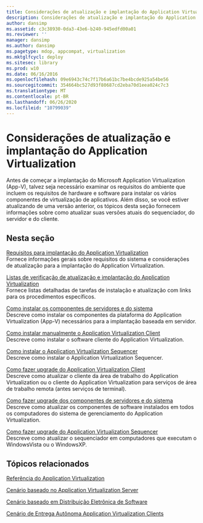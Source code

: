 ```yaml
---
title: Considerações de atualização e implantação do Application Virtualization
description: Considerações de atualização e implantação do Application Virtualization
author: dansimp
ms.assetid: c3c38930-0da3-43e6-b240-945edfd00a01
ms.reviewer: ''
manager: dansimp
ms.author: dansimp
ms.pagetype: mdop, appcompat, virtualization
ms.mktglfcycl: deploy
ms.sitesec: library
ms.prod: w10
ms.date: 06/16/2016
ms.openlocfilehash: 09e6943c74c7f17b6a61bc7be4bcde925a54be56
ms.sourcegitcommit: 354664bc527d93f80687cd2eba70d1eea024c7c3
ms.translationtype: MT
ms.contentlocale: pt-BR
ms.lasthandoff: 06/26/2020
ms.locfileid: "10799039"
---
```

# Considerações de atualização e implantação do Application Virtualization


Antes de começar a implantação do Microsoft Application Virtualization (App-V), talvez seja necessário examinar os requisitos do ambiente que incluem os requisitos de hardware e software para instalar os vários componentes de virtualização de aplicativos. Além disso, se você estiver atualizando de uma versão anterior, os tópicos desta seção fornecem informações sobre como atualizar suas versões atuais do sequenciador, do servidor e do cliente.

## Nesta seção


<a href="" id="application-virtualization-deployment-requirements"></a>[Requisitos para implantação do Application Virtualization](application-virtualization-deployment-requirements.md)  
Fornece informações gerais sobre requisitos do sistema e considerações de atualização para a implantação do Application Virtualization.

<a href="" id="application-virtualization-deployment-and-upgrade-checklists"></a>[Listas de verificação de atualização e implantação do Application Virtualization](application-virtualization-deployment-and-upgrade-checklists.md)  
Fornece listas detalhadas de tarefas de instalação e atualização com links para os procedimentos específicos.

<a href="" id="how-to-install-the-servers-and-system-components"></a>[Como instalar os componentes de servidores e do sistema](how-to-install-the-servers-and-system-components.md)  
Descreve como instalar os componentes da plataforma do Application Virtualization (App-V) necessários para a implantação baseada em servidor.

<a href="" id="how-to-manually-install-the-application-virtualization-client"></a>[Como instalar manualmente o Application Virtualization Client](how-to-manually-install-the-application-virtualization-client.md)  
Descreve como instalar o software cliente do Application Virtualization.

<a href="" id="how-to-install-the-application-virtualization-sequencer"></a>[Como instalar o Application Virtualization Sequencer](how-to-install-the-application-virtualization-sequencer.md)  
Descreve como instalar o Application Virtualization Sequencer.

<a href="" id="how-to-upgrade-the-application-virtualization-client"></a>[Como fazer upgrade do Application Virtualization Client](how-to-upgrade-the-application-virtualization-client.md)  
Descreve como atualizar o cliente da área de trabalho do Application Virtualization ou o cliente do Application Virtualization para serviços de área de trabalho remota (antes serviços de terminal).

<a href="" id="how-to-upgrade-the-servers-and-system-components"></a>[Como fazer upgrade dos componentes de servidores e do sistema](how-to-upgrade-the-servers-and-system-components.md)  
Descreve como atualizar os componentes de software instalados em todos os computadores do sistema de gerenciamento do Application Virtualization.

<a href="" id="how-to-upgrade-the-application-virtualization-sequencer"></a>[Como fazer upgrade do Application Virtualization Sequencer](how-to-upgrade-the-application-virtualization-sequencer.md)  
Descreve como atualizar o sequenciador em computadores que executam o WindowsVista ou o WindowsXP.

## Tópicos relacionados


[Referência do Application Virtualization](application-virtualization-reference.md)

[Cenário baseado no Application Virtualization Server](application-virtualization-server-based-scenario.md)

[Cenário baseado em Distribuição Eletrônica de Software](electronic-software-distribution-based-scenario.md)

[Cenário de Entrega Autônoma Application Virtualization Clients](stand-alone-delivery-scenario-for-application-virtualization-clients.md)

 

 





